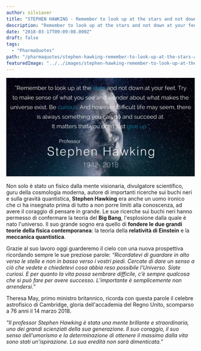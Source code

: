 ```yaml
---
author: silviaver
title: "STEPHEN HAWKING - Remember to look up at the stars and not down at your feet."
description: "Remember to look up at the stars and not down at your feet. Try to make sense of what you see and wonder about what makes the universe exist. Be curious. And however difficult life may seem, there is always something you can do and succeed at.  It matters that you don't just give up."
date: "2018-03-17T09:09:08.000Z"
draft: false
tags:
  - "PharmaQuotes"
path: "/pharmaquotes/stephen-hawking-remember-to-look-up-at-the-stars-and-not-down-at-your-feet/"
featuredImage: "../../images/stephen-hawking-remember-to-look-up-at-the-stars-and-not-down-at-your-feet-try-to-make-sense-of-what-you-see-and-wonder-about-what-makes-the-universe-exist-be-curious-and-however-difficu.md/img_0983.jpg"
---
```


![IMG_0983.JPG](../../images/stephen-hawking-remember-to-look-up-at-the-stars-and-not-down-at-your-feet-try-to-make-sense-of-what-you-see-and-wonder-about-what-makes-the-universe-exist-be-curious-and-however-difficu.md/img_0983.jpg)

Non solo è stato un fisico dalla mente visionaria, divulgatore scientifico, guru della cosmologia moderna, autore di importanti ricerche sui buchi neri e sulla gravità quantistica, **Stephen Hawking** era anche un uomo ironico che ci ha insegnato prima di tutto a non porre limiti alla conoscenza, ad avere il coraggio di pensare in grande. Le sue ricerche sui buchi neri hanno permesso di confermare la teoria del **Big Bang**, l'esplosione dalla quale è nato l'universo. Il suo grande sogno era quello di **fondere le due grandi teorie della fisica contemporanea**: la teoria della **relatività di Einstein** e la **meccanica quantistica**.

Grazie al suo lavoro oggi guarderemo il cielo con una nuova prospettiva ricordando sempre le sue preziose parole: _“Ricordatevi di guardare in alto verso le stelle e non in basso verso i vostri piedi. Cercate di dare un senso a ciò che vedete e chiedetevi cosa abbia reso possibile l’Universo. Siate curiosi. E per quanto la vita possa sembrare difficile, c’è sempre qualcosa che si può fare per avere successo. L’importante è semplicemente non arrendersi.”_

Theresa May, primo ministro britannico, ricorda con questa parole il celebre astrofisico di Cambridge, gloria dell'accademia del Regno Unito, scomparso a 76 anni il 14 marzo 2018.

_"Il professor Stephen Hawking è stata una mente brillante e straordinaria, uno dei grandi scienziati della sua generazione. Il suo coraggio, il suo senso dell'umorismo e la determinazione di ottenere il massimo dalla vita sono stati un'ispirazione. La sua eredità non sarà dimenticata."_
